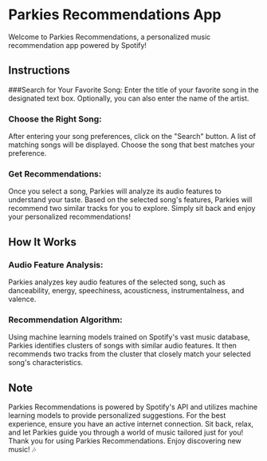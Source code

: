 # Parkies Recommendations App

Welcome to Parkies Recommendations, a personalized music recommendation app powered by Spotify!

## Instructions
###Search for Your Favorite Song:
Enter the title of your favorite song in the designated text box.
Optionally, you can also enter the name of the artist.
### Choose the Right Song:
After entering your song preferences, click on the "Search" button.
A list of matching songs will be displayed. Choose the song that best matches your preference.
### Get Recommendations:
Once you select a song, Parkies will analyze its audio features to understand your taste.
Based on the selected song's features, Parkies will recommend two similar tracks for you to explore.
Simply sit back and enjoy your personalized recommendations!
## How It Works
### Audio Feature Analysis:
Parkies analyzes key audio features of the selected song, such as danceability, energy, speechiness, acousticness, instrumentalness, and valence.
### Recommendation Algorithm:
Using machine learning models trained on Spotify's vast music database, Parkies identifies clusters of songs with similar audio features.
It then recommends two tracks from the cluster that closely match your selected song's characteristics.
## Note
Parkies Recommendations is powered by Spotify's API and utilizes machine learning models to provide personalized suggestions.
For the best experience, ensure you have an active internet connection.
Sit back, relax, and let Parkies guide you through a world of music tailored just for you!
Thank you for using Parkies Recommendations. Enjoy discovering new music! 🎶
